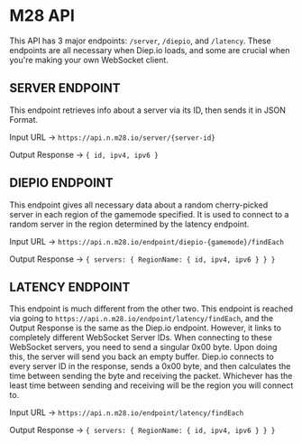 # M28 API

This API has 3 major endpoints: `/server`, `/diepio`, and `/latency`. These endpoints are all necessary when Diep.io loads, and some are crucial when you're making your own WebSocket client.

## SERVER ENDPOINT
This endpoint retrieves info about a server via its ID, then sends it in JSON Format.

Input URL -> `https://api.n.m28.io/server/{server-id}`

Output Response -> `{ id, ipv4, ipv6 }`

## DIEPIO ENDPOINT
This endpoint gives all necessary data about a random cherry-picked server in each region of the gamemode specified. It is used to connect to a random server in the region determined by the latency endpoint.

Input URL -> `https://api.n.m28.io/endpoint/diepio-{gamemode}/findEach`

Output Response -> `{ servers: { RegionName: { id, ipv4, ipv6 } } }`

## LATENCY ENDPOINT
This endpoint is much different from the other two. This endpoint is reached via going to `https://api.n.m28.io/endpoint/latency/findEach`, and the Output Response is the same as the Diep.io endpoint. However, it links to completely different WebSocket Server IDs. When connecting to these WebSocket servers, you need to send a singular 0x00 byte. Upon doing this, the server will send you back an empty buffer. Diep.io connects to every server ID in the response, sends a 0x00 byte, and then calculates the time between sending the byte and receiving the packet. Whichever has the least time between sending and receiving will be the region you will connect to.

Input URL -> `https://api.n.m28.io/endpoint/latency/findEach`

Output Response -> `{ servers: { RegionName: { id, ipv4, ipv6 } } }`

